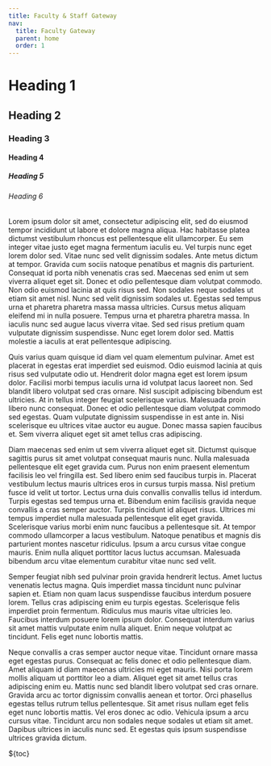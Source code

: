 ```yaml
---
title: Faculty & Staff Gateway
nav:
  title: Faculty Gateway
  parent: home
  order: 1
---
```


# Heading 1

## Heading 2

### Heading 3

#### Heading 4

##### Heading 5

###### Heading 6

Lorem ipsum dolor sit amet, consectetur adipiscing elit, sed do eiusmod tempor incididunt ut labore et dolore magna aliqua. Hac habitasse platea dictumst vestibulum rhoncus est pellentesque elit ullamcorper. Eu sem integer vitae justo eget magna fermentum iaculis eu. Vel turpis nunc eget lorem dolor sed. Vitae nunc sed velit dignissim sodales. Ante metus dictum at tempor. Gravida cum sociis natoque penatibus et magnis dis parturient. Consequat id porta nibh venenatis cras sed. Maecenas sed enim ut sem viverra aliquet eget sit. Donec et odio pellentesque diam volutpat commodo. Non odio euismod lacinia at quis risus sed. Non sodales neque sodales ut etiam sit amet nisl. Nunc sed velit dignissim sodales ut. Egestas sed tempus urna et pharetra pharetra massa massa ultricies. Cursus metus aliquam eleifend mi in nulla posuere. Tempus urna et pharetra pharetra massa. In iaculis nunc sed augue lacus viverra vitae. Sed sed risus pretium quam vulputate dignissim suspendisse. Nunc eget lorem dolor sed. Mattis molestie a iaculis at erat pellentesque adipiscing.

Quis varius quam quisque id diam vel quam elementum pulvinar. Amet est placerat in egestas erat imperdiet sed euismod. Odio euismod lacinia at quis risus sed vulputate odio ut. Hendrerit dolor magna eget est lorem ipsum dolor. Facilisi morbi tempus iaculis urna id volutpat lacus laoreet non. Sed blandit libero volutpat sed cras ornare. Nisl suscipit adipiscing bibendum est ultricies. At in tellus integer feugiat scelerisque varius. Malesuada proin libero nunc consequat. Donec et odio pellentesque diam volutpat commodo sed egestas. Quam vulputate dignissim suspendisse in est ante in. Nisi scelerisque eu ultrices vitae auctor eu augue. Donec massa sapien faucibus et. Sem viverra aliquet eget sit amet tellus cras adipiscing.

Diam maecenas sed enim ut sem viverra aliquet eget sit. Dictumst quisque sagittis purus sit amet volutpat consequat mauris nunc. Nulla malesuada pellentesque elit eget gravida cum. Purus non enim praesent elementum facilisis leo vel fringilla est. Sed libero enim sed faucibus turpis in. Placerat vestibulum lectus mauris ultrices eros in cursus turpis massa. Nisl pretium fusce id velit ut tortor. Lectus urna duis convallis convallis tellus id interdum. Turpis egestas sed tempus urna et. Bibendum enim facilisis gravida neque convallis a cras semper auctor. Turpis tincidunt id aliquet risus. Ultrices mi tempus imperdiet nulla malesuada pellentesque elit eget gravida. Scelerisque varius morbi enim nunc faucibus a pellentesque sit. At tempor commodo ullamcorper a lacus vestibulum. Natoque penatibus et magnis dis parturient montes nascetur ridiculus. Ipsum a arcu cursus vitae congue mauris. Enim nulla aliquet porttitor lacus luctus accumsan. Malesuada bibendum arcu vitae elementum curabitur vitae nunc sed velit.

Semper feugiat nibh sed pulvinar proin gravida hendrerit lectus. Amet luctus venenatis lectus magna. Quis imperdiet massa tincidunt nunc pulvinar sapien et. Etiam non quam lacus suspendisse faucibus interdum posuere lorem. Tellus cras adipiscing enim eu turpis egestas. Scelerisque felis imperdiet proin fermentum. Ridiculus mus mauris vitae ultricies leo. Faucibus interdum posuere lorem ipsum dolor. Consequat interdum varius sit amet mattis vulputate enim nulla aliquet. Enim neque volutpat ac tincidunt. Felis eget nunc lobortis mattis.

Neque convallis a cras semper auctor neque vitae. Tincidunt ornare massa eget egestas purus. Consequat ac felis donec et odio pellentesque diam. Amet aliquam id diam maecenas ultricies mi eget mauris. Nisi porta lorem mollis aliquam ut porttitor leo a diam. Aliquet eget sit amet tellus cras adipiscing enim eu. Mattis nunc sed blandit libero volutpat sed cras ornare. Gravida arcu ac tortor dignissim convallis aenean et tortor. Orci phasellus egestas tellus rutrum tellus pellentesque. Sit amet risus nullam eget felis eget nunc lobortis mattis. Vel eros donec ac odio. Vehicula ipsum a arcu cursus vitae. Tincidunt arcu non sodales neque sodales ut etiam sit amet. Dapibus ultrices in iaculis nunc sed. Et egestas quis ipsum suspendisse ultrices gravida dictum.

${toc}
